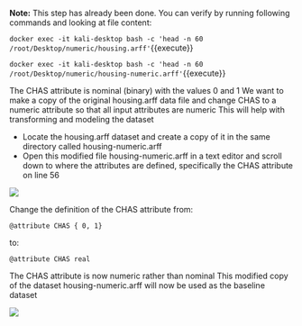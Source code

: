**Note:** This step has already been done. You can verify by running following commands and looking at file content:

`docker exec -it kali-desktop bash -c 'head -n 60 /root/Desktop/numeric/housing.arff'`{{execute}}

`docker exec -it kali-desktop bash -c 'head -n 60 /root/Desktop/numeric/housing-numeric.arff'`{{execute}}

The CHAS attribute is nominal (binary) with the values 0 and 1 We want to make a copy of
the original housing.arff data file and change CHAS to a numeric attribute so that all input
attributes are numeric This will help with transforming and modeling the dataset
- Locate the housing.arff dataset and create a copy of it in the same directory called
housing-numeric.arff
- Open this modified file housing-numeric.arff in a text editor and scroll down to where
the attributes are defined, specifically the CHAS attribute on line 56

![](https://github.com/fenago/katacoda-scenarios/raw/master/machine-learning-mastery-weka/machine-learning-mastery-weka-chapter-25/steps/images/159.png)

Change the definition of the CHAS attribute from:

```
@attribute CHAS { 0, 1}
```

to:

```
@attribute CHAS real
```

The CHAS attribute is now numeric rather than nominal This modified copy of the dataset
housing-numeric.arff will now be used as the baseline dataset

![](https://github.com/fenago/katacoda-scenarios/raw/master/machine-learning-mastery-weka/machine-learning-mastery-weka-chapter-25/steps/images/160.png)